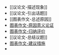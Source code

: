 - [[议论文-描述现象]]
- [[议论文-引出话题]]
- [[图表作文-总述原因]]
- [图表作文-原因意义论证](图表作文-原因意义论证.md)
- [图表作文-归纳评价](考研/英语/图表作文-归纳评价.md)
- [[议论文-总结议题]]
- [图表作文-建议措施](图表作文-建议措施.md)
- 